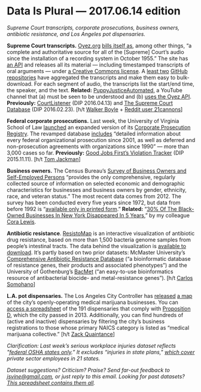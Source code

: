 Data Is Plural — 2017.06.14 edition
===================================

*Supreme Court transcripts, corporate prosecutions, business owners, antibiotic resistance, and Los Angeles pot dispensaries.*


__Supreme Court transcripts.__ [Oyez.org](https://www.oyez.org/) [bills itself as](https://www.oyez.org/about), among other things, “a complete and authoritative source for all of the [Supreme] Court’s audio since the installation of a recording system in October 1955.” The site has [an API](https://api.oyez.org) and releases all its material — including timestamped transcripts of oral arguments — under [a Creative Commons license](https://www.oyez.org/license). A [least two](https://github.com/walkerdb/supreme_court_transcripts/) [GitHub repositories](https://github.com/free-law-coalition/oyez-scotus) have aggregated the transcripts and make them easy to bulk-download. For each segment of audio, the transcripts list the start/end time, the speaker, and the text. __Related:__ [PuppyJusticeAutomated](https://www.youtube.com/c/PuppyJusticeAutomated), a YouTube channel that (a) must be seen to be understood and (b) [uses the Oyez API](https://github.com/ALSchwalm/PuppyJusticeAutomated). __Previously:__ [CourtListener](https://tinyletter.com/data-is-plural/letters/data-is-plural-2016-04-13-edition) (DIP 2016.04.13) and [The Supreme Court Database](https://tinyletter.com/data-is-plural/letters/data-is-plural-2016-02-23-edition) (DIP 2016.02.23). [h/t [Walker Boyle](https://github.com/walkerdb) + [Reddit user 21cannons](https://www.reddit.com/r/datasets/comments/6epse3/all_existing_supreme_court_oral_argument/)]


__Federal corporate prosecutions.__ Last week, the University of Virginia School of Law [launched](http://content.law.virginia.edu/news/201706/go-resource-researching-corporate-prosecution-just-got-more-powerful) an expanded version of its [Corporate Prosecution Registry](http://lib.law.virginia.edu/Garrett/corporate-prosecution-registry/index.html). The revamped database [includes](http://lib.law.virginia.edu/Garrett/corporate-prosecution-registry/about.html) “detailed information about every federal organizational prosecution since 2001, as well as deferred and non-prosecution agreements with organizations since 1990” — more than 3,000 cases so far. __Previously:__ [Good Jobs First’s Violation Tracker](https://tinyletter.com/data-is-plural/letters/data-is-plural-2015-11-11-edition) (DIP 2015.11.11). [h/t [Tom Jackman](https://www.washingtonpost.com/news/true-crime/wp/2017/06/05/new-database-of-rarely-tracked-corporate-crime-prosecutions-launches-today/)]


__Business owners.__ The Census Bureau’s [Survey of Business Owners and Self-Employed Persons](https://www.census.gov/programs-surveys/sbo/about.html) “provides the only comprehensive, regularly collected source of information on selected economic and demographic characteristics for businesses and business owners by gender, ethnicity, race, and veteran status.” The most recent data comes from 2012. The survey has been conducted every five years since 1972, but data from before 1992 is “[available only in printed form](https://www.census.gov/programs-surveys/sbo/data.html).” __Related:__ “[30% Of The Black-Owned Businesses In New York Disappeared In 5 Years](https://www.buzzfeed.com/coralewis/in-5-years-new-york-lost-30-of-its-black-owned-businesses),” by my colleague [Cora Lewis](https://twitter.com/cora).


__Antibiotic resistance__. [ResistoMap](http://resistomap.rcpcm.org/) is an interactive visualization of antibiotic drug resistance, based on more than 1,500 bacteria genome samples from people’s intestinal tracts. The data behind the visualization is [available to download](https://figshare.com/s/081a528b7ad55725a2ae). It’s partly based on two prior datasets: McMaster University’s [Comprehensive Antibiotic Resistance Database](https://card.mcmaster.ca/) (“a bioinformatic database of resistance genes, their products and associated phenotypes”) and the University of Gothenburg’s [BacMet](http://bacmet.biomedicine.gu.se/index.html) (“an easy-to-use bioinformatics resource of antibacterial biocide- and metal-resistance genes”). [h/t [Carlos Somohano](https://www.getrevue.co/profile/datamachina/issues/data-machina-issue-119-61138)]


__L.A. pot dispensaries.__ The Los Angeles City Controller has [released](http://www.lacontroller.org/mjrelease) [a map](http://lacontroller.maps.arcgis.com/apps/Cascade/index.html?appid=8737a0a6f867495d93b6ba484eaf8cbc) of the city’s openly-operating medical marijuana businesses. You can [access a spreadsheet](https://controllerdata.lacity.org/Revenue/191-Prop-D-Compliant-Medical-Marijuana-Businesses/vva2-przx/) of the 191 dispensaries that comply with [Proposition D](https://ballotpedia.org/City_of_Los_Angeles_Medical_Marijuana_Dispensaries,_Measures_D,_E_and_F_(May_2013)), which the city passed in 2013. Additionally, you can find hundreds of (active and inactive) dispensaries by filtering the city’s business registrations to those whose primary NAICS category is listed as “medical marijuana collective.” [h/t [Zack Quaintance](http://www.govtech.com/civic/Whats-New-in-Civic-Tech-App-Foster-Support-for-Kentucky-Fiber-Initiative.html)]


*Clarification: Last week’s serious workplace injuries dataset reflects "[federal OSHA states only](https://www.osha.gov/severeinjury/index.html).” It excludes “injuries in state plans," [which cover](https://www.osha.gov/dcsp/osp/) private sector employees in 21 states.*


*Dataset suggestions? Criticism? Praise? Send far-out feedback to <jsvine@gmail.com>, or just reply to this email. Looking for past datasets? [This spreadsheet contains them all](https://docs.google.com/spreadsheets/d/1wZhPLMCHKJvwOkP4juclhjFgqIY8fQFMemwKL2c64vk).*